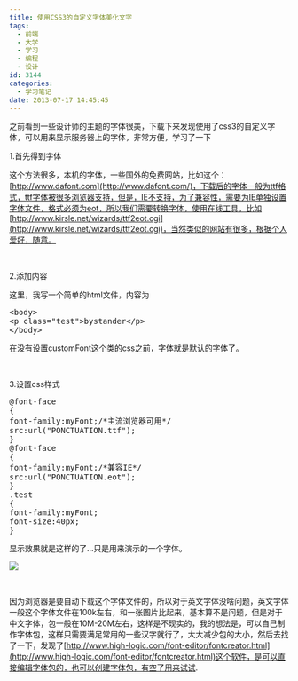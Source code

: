 ```yaml
---
title: 使用CSS3的自定义字体美化文字
tags:
  - 前端
  - 大学
  - 学习
  - 编程
  - 设计
id: 3144
categories:
  - 学习笔记
date: 2013-07-17 14:45:45
---
```


之前看到一些设计师的主题的字体很美，下载下来发现使用了css3的自定义字体，可以用来显示服务器上的字体，非常方便，学习了一下

1.首先得到字体

这个方法很多，本机的字体，一些国外的免费网站，比如这个：[http://www.dafont.com](http://www.dafont.com/)，下载后的字体一般为ttf格式，ttf字体被很多浏览器支持，但是，IE不支持，为了兼容性，需要为IE单独设置字体文件，格式必须为eot，所以我们需要转换字体，使用在线工具，比如[http://www.kirsle.net/wizards/ttf2eot.cgi](http://www.kirsle.net/wizards/ttf2eot.cgi)，当然类似的网站有很多，根据个人爱好，随意。

&nbsp;

2.添加内容

这里，我写一个简单的html文件，内容为
<pre class="lang:default decode:true">&lt;body&gt;
&lt;p class="test"&gt;bystander&lt;/p&gt;
&lt;/body&gt;</pre>
在没有设置customFont这个类的css之前，字体就是默认的字体了。

&nbsp;

3.设置css样式
<pre class="lang:default decode:true">@font-face
{
font-family:myFont;/*主流浏览器可用*/
src:url("PONCTUATION.ttf");
}
@font-face
{
font-family:myFont;/*兼容IE*/
src:url("PONCTUATION.eot");
}
.test
{
font-family:myFont;
font-size:40px;
}</pre>
显示效果就是这样的了...只是用来演示的一个字体。

[![](/images/0aa0db5ed4bc986d61cfbb9e1e421a2226c94f9b.png)](http://leaverimage.b0.upaiyun.com/38421_o.png)

&nbsp;

因为浏览器是要自动下载这个字体文件的，所以对于英文字体没啥问题，英文字体一般这个字体文件在100k左右，和一张图片比起来，基本算不是问题，但是对于中文字体，包一般在10M-20M左右，这样是不现实的，我的想法是，可以自己制作字体包，这样只需要满足常用的一些汉字就行了，大大减少包的大小，然后去找了一下，发现了[http://www.high-logic.com/font-editor/fontcreator.html](http://www.high-logic.com/font-editor/fontcreator.html)这个软件，是可以直接编辑字体包的，也可以创建字体包，有空了用来试试.